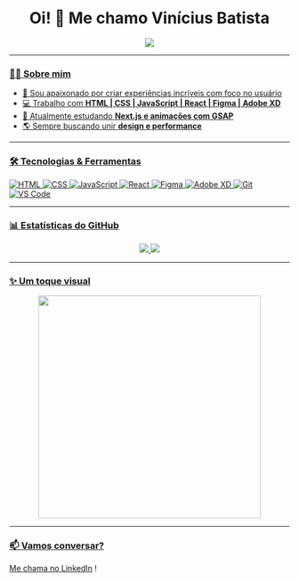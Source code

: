 <!-- README.md -->

<h1 align="center">Oi! 👋 Me chamo Vinícius Batista</h1>

<p align="center">
  <img src="https://readme-typing-svg.herokuapp.com/?center=true&vCenter=true&lines=UX/UI+Designer;Front-End+Developer;Web+Developer;Apaixonado+por+Design+e+Tecnologia!" />
</p>

<p align="center">
  <a href="[https://www.linkedin.com/in/seunome](https://www.linkedin.com/in/vinicius-batista-392b9b349/)" target="_blank">
   </p>

---

### 👨‍💻 Sobre mim

- 🎨 Sou apaixonado por criar experiências incríveis com foco no usuário
- 💻 Trabalho com **HTML | CSS | JavaScript | React | Figma | Adobe XD**
- 🚀 Atualmente estudando **Next.js e animações com GSAP**
- 🌎 Sempre buscando unir **design e performance**

---

### 🛠️ Tecnologias & Ferramentas

![HTML](https://img.shields.io/badge/-HTML5-000?style=flat&logo=html5)
![CSS](https://img.shields.io/badge/-CSS3-000?style=flat&logo=css3)
![JavaScript](https://img.shields.io/badge/-JavaScript-000?style=flat&logo=javascript)
![React](https://img.shields.io/badge/-React-000?style=flat&logo=react)
![Figma](https://img.shields.io/badge/-Figma-000?style=flat&logo=figma)
![Adobe XD](https://img.shields.io/badge/-Adobe%20XD-000?style=flat&logo=adobexd)
![Git](https://img.shields.io/badge/-Git-000?style=flat&logo=git)
![VS Code](https://img.shields.io/badge/-VS%20Code-000?style=flat&logo=visual-studio-code)

---

### 📊 Estatísticas do GitHub

<p align="center">
  <img src="https://github-readme-stats.vercel.app/api?username=seuusuario&show_icons=true&theme=tokyonight" />
  <img src="https://github-readme-stats.vercel.app/api/top-langs/?username=seuusuario&layout=compact&theme=tokyonight" />
</p>

---

### ✨ Um toque visual

<p align="center">
  <img src="https://media.giphy.com/media/L1R1tvI9svkIWwpVYr/giphy.gif" width="400" />
</p>

---

### 📫 Vamos conversar?

Me chama no [LinkedIn](https://www.linkedin.com/in/vinicius-batista-392b9b349/) !

